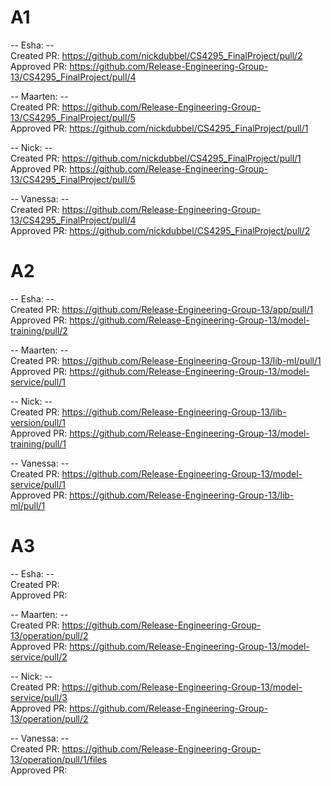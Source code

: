 # A1

-- Esha: -- \
Created PR: https://github.com/nickdubbel/CS4295_FinalProject/pull/2 \
Approved PR: https://github.com/Release-Engineering-Group-13/CS4295_FinalProject/pull/4 

-- Maarten: -- \
Created PR: https://github.com/Release-Engineering-Group-13/CS4295_FinalProject/pull/5 \
Approved PR: https://github.com/nickdubbel/CS4295_FinalProject/pull/1

-- Nick: -- \
Created PR: https://github.com/nickdubbel/CS4295_FinalProject/pull/1 \
Approved PR: https://github.com/Release-Engineering-Group-13/CS4295_FinalProject/pull/5

-- Vanessa: -- \
Created PR: https://github.com/Release-Engineering-Group-13/CS4295_FinalProject/pull/4 \
Approved PR: https://github.com/nickdubbel/CS4295_FinalProject/pull/2

# A2

-- Esha: -- \
Created PR:  https://github.com/Release-Engineering-Group-13/app/pull/1 \
Approved PR: https://github.com/Release-Engineering-Group-13/model-training/pull/2

-- Maarten: -- \
Created PR: https://github.com/Release-Engineering-Group-13/lib-ml/pull/1 \
Approved PR: https://github.com/Release-Engineering-Group-13/model-service/pull/1

-- Nick: -- \
Created PR: https://github.com/Release-Engineering-Group-13/lib-version/pull/1 \
Approved PR: https://github.com/Release-Engineering-Group-13/model-training/pull/1

-- Vanessa: -- \
Created PR:  https://github.com/Release-Engineering-Group-13/model-service/pull/1 \
Approved PR: https://github.com/Release-Engineering-Group-13/lib-ml/pull/1


# A3

-- Esha: -- \
Created PR:   \
Approved PR: 

-- Maarten: -- \
Created PR:  https://github.com/Release-Engineering-Group-13/operation/pull/2 \
Approved PR: https://github.com/Release-Engineering-Group-13/model-service/pull/2

-- Nick: -- \
Created PR:  https://github.com/Release-Engineering-Group-13/model-service/pull/3 \
Approved PR: https://github.com/Release-Engineering-Group-13/operation/pull/2

-- Vanessa: -- \
Created PR:  https://github.com/Release-Engineering-Group-13/operation/pull/1/files \
Approved PR: 




